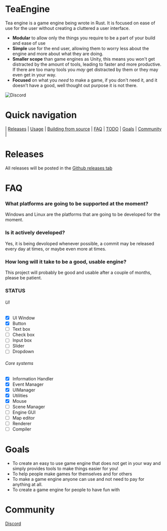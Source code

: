 # TeaEngine
Tea engine is a game engine being wrote in Rust. It is focused on ease of use for the user without creating a cluttered a user interface.
* **Modular** to allow only the things you require to be a part of your build and ease of use
* **Simple** use for the end user, allowing them to worry less about the engine and more about what they are doing.
* **Smaller scope** than game engines as Unity, this means you won't get distracted by the amount of tools, leading to faster and more productive. If there are too many tools you *may* get distracted by them or they may even get in your way.
* **Focused** on what you *need* to make a game, if you don't need it, and it doesn't have a good, well thought out purpose it is not there.

![Discord](https://img.shields.io/discord/992551570547949568?color=blue&label=Discord&style=for-the-badge)

# Quick navigation

| [Releases](https://github.com/TeaEngine/TeaEngine#releases) |
[Usage](https://github.com/TeaEngine/TeaEngine#usage) |
[Building from source](https://github.com/TeaEngine/TeaEngine#building-from-source) |
[FAQ](https://github.com/TeaEngine/TeaEngine#faq) |
[TODO](https://github.com/TeaEngine/TeaEngine#todo) |
[Goals](https://github.com/TeaEngine/TeaEngine#goals) |
[Community](https://github.com/TeaEngine/TeaEngine#community) |

# Releases

All releases will be posted in the [Github releases tab](https://github.com/TeaEngine/TeaEngine/releases)

# FAQ

### What platforms are going to be supported at the moment?
Windows and Linux are the platforms that are going to be developed for the moment.

### Is it actively developed?
Yes, it is being devoloped whenever possible, a commit may be released every day at times, or maybe even more at times.

### How long will it take to be a good, usable engine?
This project will probably be good and usable after a couple of months, please be patient.

### STATUS

###### UI
- [x] UI Window
- [x] Button
- [ ] Text box
- [ ] Check box
- [ ] Input box
- [ ] Slider
- [ ] Dropdown

###### Core systems

- [x] Information Handler
- [x] Event Manager
- [x] UIManager
- [x] Utilities 
- [x] Mouse
- [ ] Scene Manager
- [ ] Engine GUI
- [ ] Map editor
- [ ] Renderer
- [ ] Compiler

# Goals

* To create an easy to use game engine that does not get in your way and simply provides tools to make things easier for you!
* To help people make games for themselves and for others
* To make a game engine anyone can use and not need to pay for anything at all.
* To create a game engine for people to have fun with

# Community

[Discord](https://discord.gg/M7Qkgby2rm)
